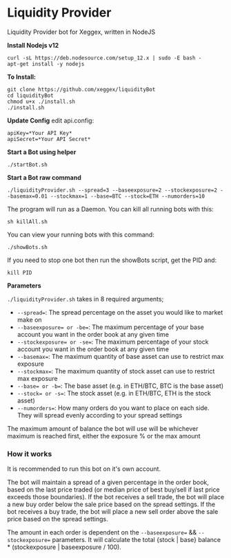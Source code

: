 # Liquidity Provider
Liquidity Provider bot for Xeggex, written in NodeJS

**Install Nodejs v12**
```
curl -sL https://deb.nodesource.com/setup_12.x | sudo -E bash -
apt-get install -y nodejs
```

**To Install:**
```
git clone https://github.com/xeggex/liquidityBot
cd liquidityBot
chmod u+x ./install.sh
./install.sh
```

**Update Config**
edit api.config:
```
apiKey=*Your API Key*
apiSecret=*Your API Secret*
```

**Start a Bot using helper**
```
./startBot.sh
```

**Start a Bot raw command**
```
./liquidityProvider.sh --spread=3 --baseexposure=2 --stockexposure=2 --basemax=0.01 --stockmax=1 --base=BTC --stock=ETH --numorders=10
```

The program will run as a Daemon.   You can kill all running bots with this:
```
sh killAll.sh
```

You can view your running bots with this command:
```
./showBots.sh
```

If you need to stop one bot then run the showBots script, get the PID and:
```
kill PID
```

**Parameters**

`./liquidityProvider.sh` takes in 8 required arguments;
* `--spread=`: The spread percentage on the asset you would like to market make on
* `--baseexposure= or -be=`: The maximum percentage of your base account you want in the order book at any given time
* `--stockexposure= or -se=`: The maximum percentage of your stock account you want in the order book at any given time
* `--basemax=`: The maximum quantity of base asset can use to restrict max exposure
* `--stockmax=`: The maximum quantity of stock asset can use to restrict max exposure
* `--base= or -b=`: The base asset (e.g. in ETH/BTC, BTC is the base asset)
* `--stock= or -s=`: The stock asset (e.g. in ETH/BTC, ETH is the stock asset)
* `--numorders=`: How many orders do you want to place on each side. They will spread evenly according to your spread settings

The maximum amount of balance the bot will use will be whichever maximum is reached first, either the exposure % or the max amount

### How it works

It is recommended to run this bot on it's own account.

The bot will maintain a spread of a given percentage in the order book, based on the last price traded (or median price of best buy/sell if last price exceeds those boundaries).
If the bot receives a sell trade, the bot will place a new buy order below the sale price based on the spread settings.
If the bot receives a buy trade, the bot will place a new sell order above the sale price based on the spread settings.

The amount in each order is dependent on the `--baseexposure=` && `--stockexposure=` parameters. It will calculate the total {stock | base} balance * (stockexposure | baseexposure / 100).
